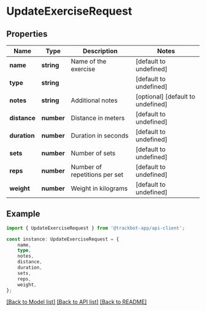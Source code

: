 # UpdateExerciseRequest


## Properties

Name | Type | Description | Notes
------------ | ------------- | ------------- | -------------
**name** | **string** | Name of the exercise | [default to undefined]
**type** | **string** |  | [default to undefined]
**notes** | **string** | Additional notes | [optional] [default to undefined]
**distance** | **number** | Distance in meters | [default to undefined]
**duration** | **number** | Duration in seconds | [default to undefined]
**sets** | **number** | Number of sets | [default to undefined]
**reps** | **number** | Number of repetitions per set | [default to undefined]
**weight** | **number** | Weight in kilograms | [default to undefined]

## Example

```typescript
import { UpdateExerciseRequest } from '@trackbot-app/api-client';

const instance: UpdateExerciseRequest = {
    name,
    type,
    notes,
    distance,
    duration,
    sets,
    reps,
    weight,
};
```

[[Back to Model list]](../README.md#documentation-for-models) [[Back to API list]](../README.md#documentation-for-api-endpoints) [[Back to README]](../README.md)

